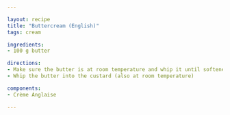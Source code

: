 ```yaml
---

layout: recipe
title: "Buttercream (English)"
tags: cream

ingredients:
- 100 g butter

directions:
- Make sure the butter is at room temperature and whip it until softened
- Whip the butter into the custard (also at room temperature)

components:
- Crème Anglaise

---
```

